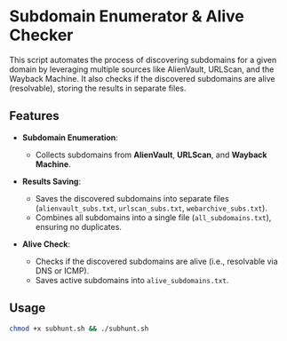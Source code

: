 # Subdomain Enumerator & Alive Checker

This script automates the process of discovering subdomains for a given domain by leveraging multiple sources like AlienVault, URLScan, and the Wayback Machine. It also checks if the discovered subdomains are alive (resolvable), storing the results in separate files.

## Features

- **Subdomain Enumeration**:
  - Collects subdomains from **AlienVault**, **URLScan**, and **Wayback Machine**.
  
- **Results Saving**:
  - Saves the discovered subdomains into separate files (`alienvault_subs.txt`, `urlscan_subs.txt`, `webarchive_subs.txt`).
  - Combines all subdomains into a single file (`all_subdomains.txt`), ensuring no duplicates.
  
- **Alive Check**:
  - Checks if the discovered subdomains are alive (i.e., resolvable via DNS or ICMP).
  - Saves active subdomains into `alive_subdomains.txt`.

## Usage

```bash
chmod +x subhunt.sh && ./subhunt.sh
